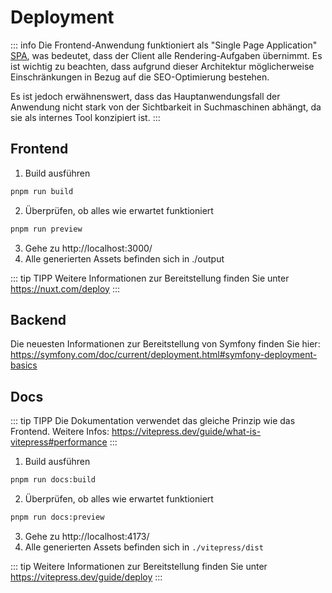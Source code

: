 # Deployment

::: info
Die Frontend-Anwendung funktioniert als "Single Page
Application" [SPA](https://nuxt.com/docs/guide/concepts/rendering#client-side-rendering), was bedeutet, dass der Client
alle Rendering-Aufgaben übernimmt. Es ist wichtig zu beachten, dass aufgrund dieser Architektur möglicherweise
Einschränkungen in Bezug auf die SEO-Optimierung bestehen.

Es ist jedoch erwähnenswert, dass das Hauptanwendungsfall der Anwendung nicht stark von der Sichtbarkeit in
Suchmaschinen abhängt, da sie als internes Tool konzipiert ist.
:::

## Frontend

1. Build ausführen

```bash
pnpm run build
```

2. Überprüfen, ob alles wie erwartet funktioniert

```bash
pnpm run preview
```

3. Gehe zu http://localhost:3000/
4. Alle generierten Assets befinden sich in ./output

::: tip TIPP
Weitere Informationen zur Bereitstellung finden Sie unter https://nuxt.com/deploy
:::

## Backend

Die neuesten Informationen zur Bereitstellung von Symfony finden Sie
hier: https://symfony.com/doc/current/deployment.html#symfony-deployment-basics

## Docs

::: tip TIPP
Die Dokumentation verwendet das gleiche Prinzip wie das Frontend. Weitere
Infos: https://vitepress.dev/guide/what-is-vitepress#performance
:::

1. Build ausführen

```bash
pnpm run docs:build
```

2. Überprüfen, ob alles wie erwartet funktioniert

```bash
pnpm run docs:preview
```

3. Gehe zu http://localhost:4173/
4. Alle generierten Assets befinden sich in `./vitepress/dist`

::: tip
Weitere Informationen zur Bereitstellung finden Sie unter https://vitepress.dev/guide/deploy
:::
